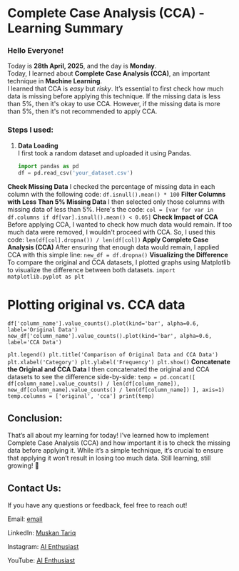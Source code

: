 # Complete Case Analysis (CCA) - Learning Summary

### Hello Everyone!

Today is **28th April, 2025**, and the day is **Monday**.  
Today, I learned about **Complete Case Analysis (CCA)**, an important technique in **Machine Learning**.  
I learned that CCA is *easy* but *risky*. It’s essential to first check how much data is missing before applying this technique. If the missing data is less than 5%, then it's okay to use CCA. However, if the missing data is more than 5%, then it's not recommended to apply CCA.

### Steps I used:

1. **Data Loading**  
   I first took a random dataset and uploaded it using Pandas.
   ```python
   import pandas as pd
   df = pd.read_csv('your_dataset.csv')
**Check Missing Data**
I checked the percentage of missing data in each column with the following code:
`df.isnull().mean() * 100`
**Filter Columns with Less Than 5% Missing Data**
I then selected only those columns with missing data of less than 5%. Here's the code:
`col = [var for var in df.columns if df[var].isnull().mean() < 0.05]`
**Check Impact of CCA**
Before applying CCA, I wanted to check how much data would remain. If too much data were removed, I wouldn't proceed with CCA. So, I used this code:
`len(df[col].dropna()) / len(df[col])`
**Apply Complete Case Analysis (CCA)**
After ensuring that enough data would remain, I applied CCA with this simple line:
`new_df = df.dropna()`
**Visualizing the Difference**
To compare the original and CCA datasets, I plotted graphs using Matplotlib to visualize the difference between both datasets.
`import matplotlib.pyplot as plt`

# Plotting original vs. CCA data
`df['column_name'].value_counts().plot(kind='bar', alpha=0.6, label='Original Data')
new_df['column_name'].value_counts().plot(kind='bar', alpha=0.6, label='CCA Data')`

`plt.legend()
plt.title('Comparison of Original Data and CCA Data')
plt.xlabel('Category')
plt.ylabel('Frequency')
plt.show()`
**Concatenate the Original and CCA Data**
I then concatenated the original and CCA datasets to see the difference side-by-side:
`temp = pd.concat([
    df[column_name].value_counts() / len(df[column_name]),
    new_df[column_name].value_counts() / len(df[column_name])
], axis=1)
temp.columns = ['original', 'cca']
print(temp)`
## Conclusion:
That’s all about my learning for today! I’ve learned how to implement Complete Case Analysis (CCA) and how important it is to check the missing data before applying it.
While it’s a simple technique, it’s crucial to ensure that applying it won’t result in losing too much data.
Still learning, still growing! 🌱

## Contact Us:
If you have any questions or feedback, feel free to reach out!

Email: [email](muskantariq2003@gmail.com)

LinkedIn: [Muskan Tariq](https://www.linkedin.com/in/muskan-tariq-095a50282/)

Instagram: [AI Enthusiast](https://www.instagram.com/ai_enthusiast86/)

YouTube: [AI Enthusiast](https://www.youtube.com/@ai_enthusiast86)
